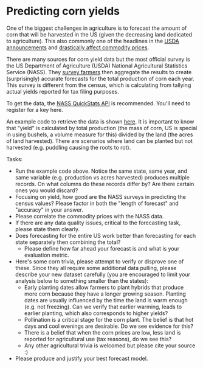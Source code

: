 # Predicting corn yields

One of the biggest challenges in agriculture is to forecast the amount of corn that will be harvested in the US (given the decreasing land dedicated to agriculture). 
This also commonly one of the headlines in the [USDA announcements](https://www.nass.usda.gov/Newsroom/2024/) and
[drastically affect commodity prices](https://fred.stlouisfed.org/series/PMAIZMTUSDM).

There are many sources for corn yield data but the most official survey is the US Department of Agriculture (USDA)
National Agricultural Statistics Service (NASS). They [survey farmers](https://www.nass.usda.gov/Surveys/Guide_to_NASS_Surveys/Agricultural_Yield/index.php) then aggregate the results to create (surprisingly) accurate forecasts for the total production of corn each year. This survey is different from the census, which is calculating from tallying actual yields reported for tax filing purposes. 

To get the data, the [NASS QuickStats API](https://quickstats.nass.usda.gov/api) is recommended. You'll need to register for a key here.

An example code to retrieve the data is shown [here](../usda_quick_stat/pull_usda_qs.R). It is important to know that "yield" is calculated by total production (the mass of corn, US is special in using bushels, a volume measure for this) divided by the land (the acres of land harvested). There are scenarios where land can be planted but not harvested (e.g. puddling causing the roots to rot).

Tasks:
- Run the example code above. Notice the same state, same year, and same variable (e.g. production vs acres harvested) produces multiple records. On what columns do these records differ by? Are there certain ones you would discard?
- Focusing on yield, how good are the NASS surveys in predicting the census values? Please factor in both the "length of forecast"  and "accuracy" in your answer.
- Please correlate the commodity prices with the NASS data.
- If there are any data quality issues, critical to the forecasting task, please state them clearly.
- Does forecasting for the entire US work better than forecasting for each state separately then combining the total?
  - Please define how far ahead your forecast is and what is your evaluation metric.
- Here's some corn trivia, please attempt to verify or disprove one of these. Since they all require some additional data pulling, please describe your new dataset carefully (you are encouraged to limit your analysis below to something smaller than the states):
  - Early planting dates allow farmers to plant hybrids that produce more corn because they have a longer growing season. Planting dates are usually influenced by the time the land is warm enough (e.g. not freezing). Can we verify that earlier warming, leads to earlier planting, which also corresponds to higher yields?
  - Pollination is a critical stage for the corn plant. The belief is that hot days and cool evenings are desirable. Do we see evidence for this?
  - There is a belief that when the corn prices are low, less land is reported for agricultural use (tax reasons), do we see this?
  - Any other agricultural trivia is welcomed but please cite your source :)
- Please produce and justify your best forecast model. 
